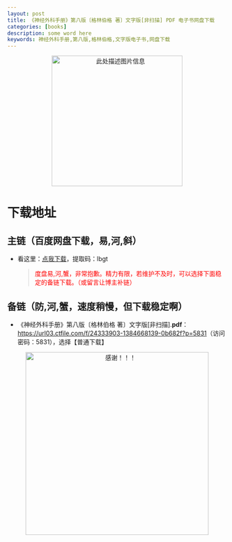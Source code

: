 ```yaml
---
layout: post
title: 《神经外科手册》第八版〔格林伯格 著〕文字版[非扫描] PDF 电子书网盘下载
categories: [books]
description: some word here
keywords: 神经外科手册,第八版,格林伯格,文字版电子书,网盘下载
---
```


<div align="center"><img src="https://qweree.cn/wp-content/uploads/2024/10/shen-jing-wai-ke-shou-ce-tuya.jpg" alt="此处描述图片信息" width="300px" height="auto"></div>

# 下载地址

## 主链（百度网盘下载，易,河,斜）

- 看这里：[点我下载](https://pan.baidu.com/s/1iMXUbSbtZQZjDcqDmnWUyw?pwd=lbgt)，提取码：lbgt

  > <p style="color:red" >度盘易,河,蟹，非常抱歉。精力有限，若维护不及时，可以选择下面稳定的备链下载。（或留言让博主补链）</p>

## 备链（防,河,蟹，速度稍慢，但下载稳定啊）

- 《神经外科手册》第八版〔格林伯格 著〕文字版[非扫描].**pdf**：<https://url03.ctfile.com/f/24333903-1384668139-0b682f?p=5831>（访问密码：5831），选择【普通下载】

<div align="center"><img src="https://pic.imgdb.cn/item/6707df6bd29ded1a8ce37031.gif" alt="感谢！！！" width="420px" height="auto"/></div>
